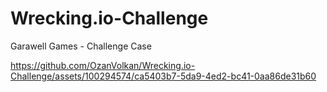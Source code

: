 # Wrecking.io-Challenge
Garawell Games - Challenge Case


https://github.com/OzanVolkan/Wrecking.io-Challenge/assets/100294574/ca5403b7-5da9-4ed2-bc41-0aa86de31b60

